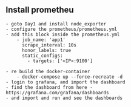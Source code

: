 ##  Install prometheu
    - goto Day1 and install node_exporter
    - configure the prometheus/prometheus.yml
    - add this block inside the prometheus.yml
        - job_name: 'app1'
          scrape_interval: 10s
          honor_labels: true
          static_configs:
            - targets: ['<IP>:9100']

    - re build the docker-container
        - docker-compose up --force-recreate -d
    - login to grafana, and import the dashboard
    - find the dashboard from here - https://grafana.com/grafana/dashboards
    - and import and run and see the dashboards


    